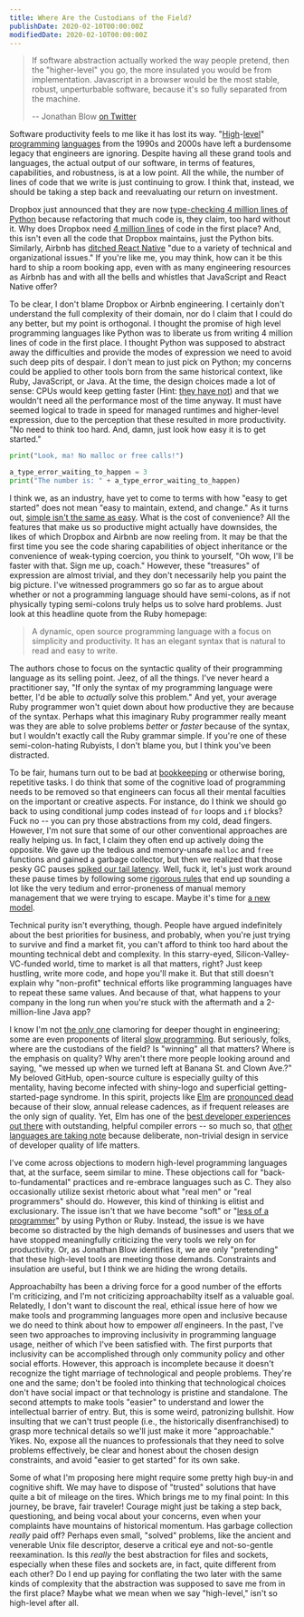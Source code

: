 ```yaml
---
title: Where Are the Custodians of the Field?
publishDate: 2020-02-10T00:00:00Z
modifiedDate: 2020-02-10T00:00:00Z
---
```


> If software abstraction actually worked the way people pretend, then the "higher-level" you go, the more insulated you would be from
> implementation. Javascript in a browser would be the most stable, robust, unperturbable software, because it's so fully separated from the
> machine.
>
> -- Jonathan Blow <a href="https://twitter.com/jonathan_blow/status/1207815619355136001">on Twitter</a>

Software productivity feels to me like it has lost its way. "[High](https://www.ruby-lang.org/en/)-[level](https://www.python.org/)"
[programming](https://www.javascript.com/) [languages](https://www.java.com/en/) from the 1990s and 2000s have left a burdensome legacy that
engineers are ignoring. Despite having all these grand tools and languages, the actual output of our software, in terms of features,
capabilities, and robustness, is at a low point. All the while, the number of lines of code that we write is just continuing to grow. I
think that, instead, we should be taking a step back and reevaluating our return on investment.

Dropbox just announced that they are now [type-checking 4 million lines of
Python](https://blogs.dropbox.com/tech/2019/09/our-journey-to-type-checking-4-million-lines-of-python/) because refactoring that much code
is, they claim, too hard without it. Why does Dropbox need [4 million lines](https://www.visualcapitalist.com/millions-lines-of-code/) of
code in the first place? And, this isn't even all the code that Dropbox maintains, just the Python bits. Similarly, Airbnb has [ditched
React Native](https://medium.com/airbnb-engineering/sunsetting-react-native-1868ba28e30a) "due to a variety of technical and organizational
issues." If you're like me, you may think, how can it be this hard to ship a room booking app, even with as many engineering resources as
Airbnb has and with all the bells and whistles that JavaScript and React Native offer?

To be clear, I don't blame Dropbox or Airbnb engineering. I certainly don't understand the full complexity of their domain, nor do I claim
that I could do any better, but my point is orthogonal. I thought the promise of high level programming languages like Python was to
liberate us from writing 4 million lines of code in the first place. I thought Python was supposed to abstract away the difficulties and
provide the modes of expression we need to avoid such deep pits of despair. I don't mean to just pick on Python; my concerns could be
applied to other tools born from the same historical context, like Ruby, JavaScript, or Java. At the time, the design choices made a lot of
sense: CPUs would keep getting faster (Hint: [they have not](https://www.karlrupp.net/2018/02/42-years-of-microprocessor-trend-data/)) and
that we wouldn't need all the performance most of the time anyway. It must have seemed logical to trade in speed for managed runtimes and
higher-level expression, due to the perception that these resulted in more productivity. "No need to think too hard. And, damn, just look
how easy it is to get started."

```python
print("Look, ma! No malloc or free calls!")

a_type_error_waiting_to_happen = 3
print("The number is: " + a_type_error_waiting_to_happen)
```

I think we, as an industry, have yet to come to terms with how "easy to get started" does not mean "easy to maintain, extend, and change."
As it turns out, [simple isn't the same as easy](https://www.infoq.com/presentations/Simple-Made-Easy/). What is the cost of convenience?
All the features that make us so productive might actually have downsides, the likes of which Dropbox and Airbnb are now reeling from. It
may be that the first time you see the code sharing capabilities of object inheritance or the convenience of weak-typing coercion, you think
to yourself, "Oh wow, I'll be faster with that. Sign me up, coach." However, these "treasures" of expression are almost trivial, and they
don't necessarily help you paint the big picture. I've witnessed programmers go so far as to argue about whether or not a programming language
should have semi-colons, as if not physically typing semi-colons truly helps us to solve hard problems. Just look at this headline quote
from the Ruby homepage:

> A dynamic, open source programming language with a focus on simplicity and productivity. It has an elegant syntax that is natural to
> read and easy to write.

The authors chose to focus on the syntactic quality of their programming language as its selling point. Jeez, of all the things. I've never
heard a practitioner say, "If only the syntax of my programming language were better, I'd be able to _actually_ solve this problem." And yet,
your average Ruby programmer won't quiet down about how productive they are because of the syntax. Perhaps what this imaginary Ruby
programmer really meant was they are able to solve problems _better_ or _faster_ because of the syntax, but I wouldn't exactly call the Ruby
grammar simple. If you're one of these semi-colon-hating Rubyists, I don't blame you, but I think you've been distracted.

To be fair, humans turn out to be bad at [bookkeeping](https://en.wikipedia.org/wiki/Manual_memory_management) or otherwise boring, repetitive
tasks. I do think that some of the cognitive load of programming needs to be removed so that engineers can focus all their mental faculties
on the important or creative aspects. For instance, do I think we should go back to using conditional jump codes instead of `for` loops and
`if` blocks? Fuck no -- you can pry those abstractions from my cold, dead fingers. However, I'm not sure that some of our other conventional
approaches are really helping us. In fact, I claim they often end up actively doing the opposite. We gave up the tedious and memory-unsafe
`malloc` and `free` functions and gained a garbage collector, but then we realized that those pesky GC pauses [spiked our tail
latency](https://blog.discordapp.com/why-discord-is-switching-from-go-to-rust-a190bbca2b1f). Well, fuck it, let's just work around these
pause times by following some [rigorous rules](https://dzone.com/articles/how-to-reduce-long-gc-pause) that end up sounding a lot like
the very tedium and error-proneness of manual memory management that we were trying to escape. Maybe it's time for [a new
model](https://doc.rust-lang.org/book/ch04-01-what-is-ownership.html).

Technical purity isn't everything, though. People have argued indefinitely about the best priorities for business, and probably, when you're
just trying to survive and find a market fit, you can't afford to think too hard about the mounting technical debt and complexity. In this
starry-eyed, Silicon-Valley-VC-funded world, time to market is all that matters, right? Just keep hustling, write more code, and hope
you'll make it. But that still doesn't explain why "non-profit" technical efforts like programming languages have to repeat these same
values. And because of that, what happens to your company in the long run when you're stuck with the aftermath and a 2-million-line Java app?

I know I'm not [the only one](https://www.7pace.com/blog/deep-work-in-the-age-of-distraction) clamoring for deeper thought in engineering;
some are even proponents of literal [slow programming](https://ventrellathing.wordpress.com/2013/06/18/the-case-for-slow-programming/). But
seriously, folks, where are the custodians of the field? Is "winning" all that matters? Where is the emphasis on quality? Why aren't there
more people looking around and saying, "we messed up when we turned left at Banana St. and Clown Ave.?" My beloved GitHub, open-source
culture is especially guilty of this mentality, having become infected with shiny-logo and superficial getting-started-page syndrome. In
this spirit, projects like [Elm](https://elm-lang.org) are [pronounced
dead](https://www.reddit.com/r/elm/comments/7zk0dy/is_evan_killing_elms_momentum/) because of their slow, annual release cadences, as if
frequent releases are the only sign of quality. Yet, Elm has one of the [best developer experiences out
there](https://elm-lang.org/news/compiler-errors-for-humans) with outstanding, helpful compiler errors -- so much so, that [other languages
are taking note](https://blog.rust-lang.org/2016/08/10/Shape-of-errors-to-come.html) because deliberate, non-trivial design in service of
developer quality of life matters.

I've come across objections to modern high-level programming languages that, at the surface, seem similar to mine. These objections call for
"back-to-fundamental" practices and re-embrace languages such as C. They also occasionally utilize sexist rhetoric about what "real men" or
"real programmers" should do. However, this kind of thinking is elitist and exclusionary. The issue isn't that we have become "soft" or
"[less of a programmer](https://xkcd.com/378/)" by using Python or Ruby. Instead, the issue is we have become so distracted by the high
demands of businesses and users that we have stopped meaningfully criticizing the very tools we rely on for productivity. Or, as Jonathan
Blow identifies it, we are only "pretending" that these high-level tools are meeting those demands. Constraints and insulation are useful,
but I think we are hiding the wrong details.

Approachabilty has been a driving force for a good number of the efforts I'm criticizing, and I'm not criticizing approachabilty itself as
a valuable goal. Relatedly, I don't want to discount the real, ethical issue here of how we make tools and programming languages more open
and inclusive because we do need to think about how to empower _all_ engineers. In the past, I've seen two approaches to improving
inclusivity in programming language usage, neither of which I've been satisfied with. The first purports that inclusivity can be
accomplished through only community policy and other social efforts. However, this approach is incomplete because it doesn't recognize the
tight marriage of technological and people problems. They're one and the same; don't be fooled into thinking that technological choices
don't have social impact or that technology is pristine and standalone. The second attempts to make tools "easier" to understand and lower
the intellectual barrier of entry. But, this is some weird, patronizing bullshit. How insulting that we can't trust people (i.e., the
historically disenfranchised) to grasp more technical details so we'll just make it more "approachable." Yikes. No, expose all the nuances
to professionals that they need to solve problems effectively, be clear and honest about the chosen design constraints, and avoid "easier
to get started" for its own sake.

Some of what I'm proposing here might require some pretty high buy-in and cognitive shift. We may have to dispose of "trusted" solutions that
have quite a bit of mileage on the tires. Which brings me to my final point: In this journey, be brave, fair traveler! Courage might just be
taking a step back, questioning, and being vocal about your concerns, even when your complaints have mountains of historical momentum. Has
garbage collection _really_ paid off? Perhaps even small, "solved" problems, like the ancient and venerable Unix file descriptor, deserve
a critical eye and not-so-gentle reexamination. Is this _really_ the best abstraction for files and sockets, especially when these files and
sockets are, in fact, quite different from each other? Do I end up paying for conflating the two later with the same kinds of complexity that
the abstraction was supposed to save me from in the first place? Maybe what we mean when we say "high-level," isn't so high-level after all.

